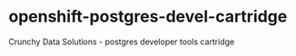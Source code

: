 openshift-postgres-devel-cartridge
==================================

Crunchy Data Solutions - postgres developer tools cartridge
